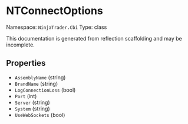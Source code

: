 # NTConnectOptions

Namespace: `NinjaTrader.Cbi`
Type: class

This documentation is generated from reflection scaffolding and may be incomplete.

## Properties
- `AssemblyName` (string)
- `BrandName` (string)
- `LogConnectionLoss` (bool)
- `Port` (int)
- `Server` (string)
- `System` (string)
- `UseWebSockets` (bool)
